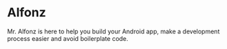 Alfonz
======

Mr. Alfonz is here to help you build your Android app, make a development process easier and avoid boilerplate code.
